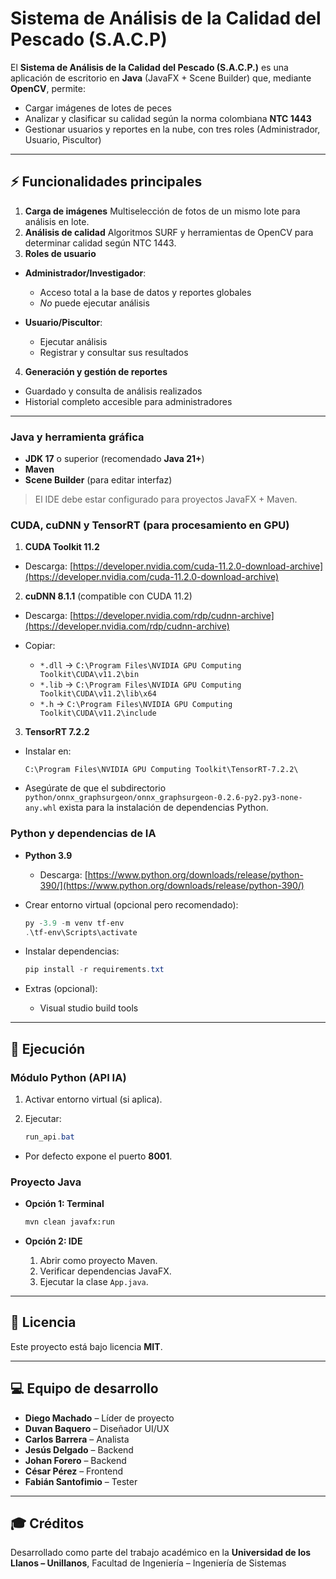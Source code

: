 # Sistema de Análisis de la Calidad del Pescado (S.A.C.P)

El **Sistema de Análisis de la Calidad del Pescado (S.A.C.P.)** es una aplicación de escritorio en **Java** (JavaFX + Scene Builder) que, mediante **OpenCV**, permite:

* Cargar imágenes de lotes de peces
* Analizar y clasificar su calidad según la norma colombiana **NTC 1443**
* Gestionar usuarios y reportes en la nube, con tres roles (Administrador, Usuario, Piscultor)

---

## ⚡ Funcionalidades principales

1. **Carga de imágenes**
   Multiselección de fotos de un mismo lote para análisis en lote.
2. **Análisis de calidad**
   Algoritmos SURF y herramientas de OpenCV para determinar calidad según NTC 1443.
3. **Roles de usuario**

  * **Administrador/Investigador**:

    * Acceso total a la base de datos y reportes globales
    * *No* puede ejecutar análisis
  * **Usuario/Piscultor**:

    * Ejecutar análisis
    * Registrar y consultar sus resultados
4. **Generación y gestión de reportes**

  * Guardado y consulta de análisis realizados
  * Historial completo accesible para administradores

---


### Java y herramienta gráfica

* **JDK 17** o superior (recomendado **Java 21+**)
* **Maven**
* **Scene Builder** (para editar interfaz)

> El IDE debe estar configurado para proyectos JavaFX + Maven.

### CUDA, cuDNN y TensorRT (para procesamiento en GPU)

1. **CUDA Toolkit 11.2**

  * Descarga: [https://developer.nvidia.com/cuda-11.2.0-download-archive](https://developer.nvidia.com/cuda-11.2.0-download-archive)
2. **cuDNN 8.1.1** (compatible con CUDA 11.2)

  * Descarga: [https://developer.nvidia.com/rdp/cudnn-archive](https://developer.nvidia.com/rdp/cudnn-archive)
  * Copiar:

    * `*.dll` → `C:\Program Files\NVIDIA GPU Computing Toolkit\CUDA\v11.2\bin`
    * `*.lib` → `C:\Program Files\NVIDIA GPU Computing Toolkit\CUDA\v11.2\lib\x64`
    * `*.h`   → `C:\Program Files\NVIDIA GPU Computing Toolkit\CUDA\v11.2\include`
3. **TensorRT 7.2.2**

  * Instalar en:

    ```
    C:\Program Files\NVIDIA GPU Computing Toolkit\TensorRT-7.2.2\
    ```
  * Asegúrate de que el subdirectorio `python/onnx_graphsurgeon/onnx_graphsurgeon-0.2.6-py2.py3-none-any.whl` exista para la instalación de dependencias Python.

### Python y dependencias de IA

* **Python 3.9**

  * Descarga: [https://www.python.org/downloads/release/python-390/](https://www.python.org/downloads/release/python-390/)
* Crear entorno virtual (opcional pero recomendado):

  ```powershell
  py -3.9 -m venv tf-env
  .\tf-env\Scripts\activate
  ```
* Instalar dependencias:

  ```powershell
  pip install -r requirements.txt
  ```
* Extras (opcional):
  
  * Visual studio build tools 
   
---

## 🚀 Ejecución

### Módulo Python (API IA)

1. Activar entorno virtual (si aplica).
2. Ejecutar:

   ```powershell
   run_api.bat
   ```

  * Por defecto expone el puerto **8001**.

### Proyecto Java

* **Opción 1: Terminal**

  ```bash
  mvn clean javafx:run
  ```
* **Opción 2: IDE**

  1. Abrir como proyecto Maven.
  2. Verificar dependencias JavaFX.
  3. Ejecutar la clase `App.java`.

---

## 📄 Licencia

Este proyecto está bajo licencia **MIT**.

---

## 💻 Equipo de desarrollo

* **Diego Machado** – Líder de proyecto
* **Duvan Baquero** – Diseñador UI/UX
* **Carlos Barrera** – Analista
* **Jesús Delgado** – Backend
* **Johan Forero** – Backend
* **César Pérez** – Frontend
* **Fabián Santofimio** – Tester

---

## 🎓 Créditos

Desarrollado como parte del trabajo académico en la
**Universidad de los Llanos – Unillanos**,
Facultad de Ingeniería – Ingeniería de Sistemas

